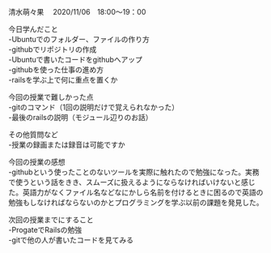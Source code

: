 清水萌々果　
2020/11/06　18:00～19：00

今日学んだこと  
-Ubuntuでのフォルダー、ファイルの作り方  
-githubでリポジトリの作成  
-Ubuntuで書いたコードをgithubへアップ  
-githubを使った仕事の進め方  
-railsを学ぶ上で何に重点を置くか  

今回の授業で難しかった点  
-gitのコマンド（1回の説明だけで覚えられなかった）  
-最後のrailsの説明（モジュール辺りのお話）  

その他質問など  
-授業の録画または録音は可能ですか 

今回の授業の感想  
-githubという使ったことのないツールを実際に触れたので勉強になった。実務で使うという話をきき、スムーズに扱えるようにならなければいけないと感じた。英語力がなくファイル名などなにかしら名前を付けるときに困るので英語の勉強もしなければならないのかとプログラミングを学ぶ以前の課題を発見した。

次回の授業までにすること  
-ProgateでRailsの勉強  
-gitで他の人が書いたコードを見てみる  

